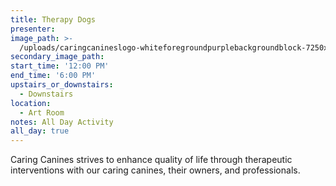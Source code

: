 ```yaml
---
title: Therapy Dogs
presenter:
image_path: >-
  /uploads/caringcanineslogo-whiteforegroundpurplebackgroundblock-7250x5167-20180712.png
secondary_image_path:
start_time: '12:00 PM'
end_time: '6:00 PM'
upstairs_or_downstairs:
  - Downstairs
location:
  - Art Room
notes: All Day Activity
all_day: true
---
```


Caring Canines strives to enhance quality of life through therapeutic interventions with our caring canines, their owners, and professionals.
